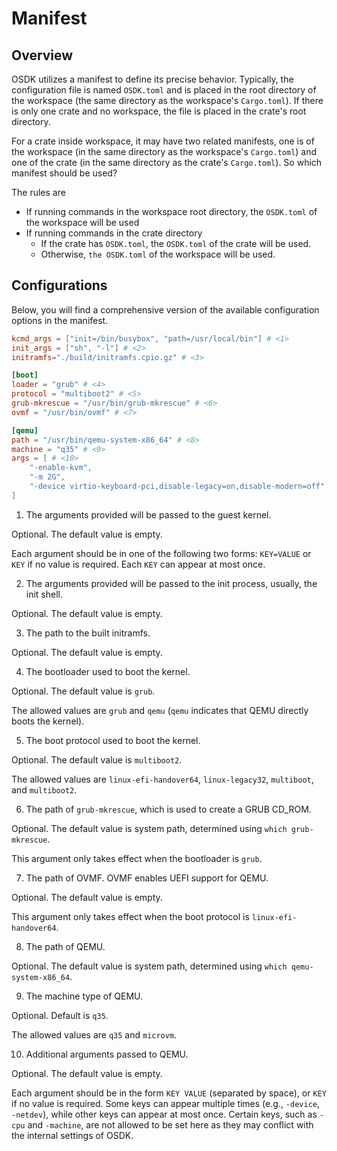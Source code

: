 # Manifest

## Overview

OSDK utilizes a manifest to define its precise behavior.
Typically, the configuration file is named `OSDK.toml`
and is placed in the root directory of the workspace
(the same directory as the workspace's `Cargo.toml`).
If there is only one crate and no workspace,
the file is placed in the crate's root directory.

For a crate inside workspace,
it may have two related manifests,
one is of the workspace
(in the same directory as the workspace's `Cargo.toml`)
and one of the crate
(in the same directory as the crate's `Cargo.toml`).
So which manifest should be used?

The rules are

- If running commands in the workspace root directory,
the `OSDK.toml` of the workspace will be used
- If running commands in the crate directory
  - If the crate has `OSDK.toml`,
  the `OSDK.toml` of the crate will be used.
  - Otherwise, `the OSDK.toml` of the workspace will be used.

## Configurations

Below, you will find a comprehensive version of
the available configuration options in the manifest.

```toml
kcmd_args = ["init=/bin/busybox", "path=/usr/local/bin"] # <1>
init_args = ["sh", "-l"] # <2>
initramfs="./build/initramfs.cpio.gz" # <3>

[boot]
loader = "grub" # <4>
protocol = "multiboot2" # <5>
grub-mkrescue = "/usr/bin/grub-mkrescue" # <6>
ovmf = "/usr/bin/ovmf" # <7>

[qemu]
path = "/usr/bin/qemu-system-x86_64" # <8>
machine = "q35" # <9>
args = [ # <10>
    "-enable-kvm",
    "-m 2G", 
    "-device virtio-keyboard-pci,disable-legacy=on,disable-modern=off"
] 
```

1. The arguments provided will be passed to the guest kernel.

Optional. The default value is empty.

Each argument should be in one of the following two forms:
`KEY=VALUE` or `KEY` if no value is required.
Each `KEY` can appear at most once.

2. The arguments provided will be passed to the init process,
usually, the init shell.

Optional. The default value is empty.

3. The path to the built initramfs.

Optional. The default value is empty.

4. The bootloader used to boot the kernel.

Optional. The default value is `grub`.

The allowed values are `grub` and `qemu`
(`qemu` indicates that QEMU directly boots the kernel).

5. The boot protocol used to boot the kernel.

Optional. The default value is `multiboot2`.

The allowed values are `linux-efi-handover64`,
`linux-legacy32`, `multiboot`, and `multiboot2`.

6. The path of `grub-mkrescue`,
which is used to create a GRUB CD_ROM.

Optional. The default value is system path,
determined using `which grub-mkrescue`.

This argument only takes effect
when the bootloader is `grub`.

7. The path of OVMF. OVMF enables UEFI support for QEMU.

Optional. The default value is empty.

This argument only takes effect
when the boot protocol is `linux-efi-handover64`.

8. The path of QEMU.

Optional. The default value is system path,
determined using `which qemu-system-x86_64`.

9. The machine type of QEMU.

Optional. Default is `q35`.

The allowed values are `q35` and `microvm`.

10. Additional arguments passed to QEMU.

Optional. The default value is empty.

Each argument should be in the form `KEY VALUE`
(separated by space),
or `KEY` if no value is required.
Some keys can appear multiple times
(e.g., `-device`, `-netdev`),
while other keys can appear at most once.
Certain keys, such as `-cpu` and `-machine`,
are not allowed to be set here
as they may conflict with the internal settings of OSDK.
